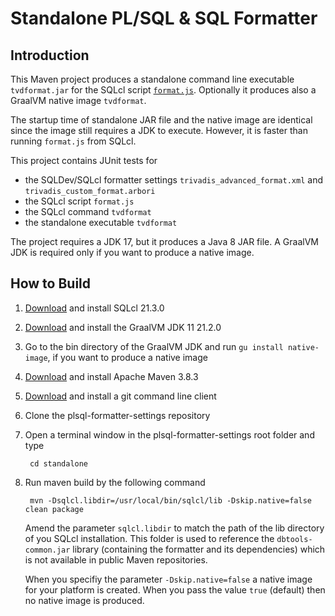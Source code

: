 # Standalone PL/SQL & SQL Formatter

## Introduction

This Maven project produces a standalone command line executable `tvdformat.jar` for the SQLcl script [`format.js`](../sqlcl/format.js). Optionally it produces also a GraalVM native image `tvdformat`.

The startup time of standalone JAR file and the native image are identical since the image still requires a JDK to execute. However, it is faster than running `format.js` from SQLcl.

This project contains JUnit tests for

- the SQLDev/SQLcl formatter settings `trivadis_advanced_format.xml` and `trivadis_custom_format.arbori`
- the SQLcl script `format.js`
- the SQLcl command `tvdformat`
- the standalone executable `tvdformat`

The project requires a JDK 17, but it produces a Java 8 JAR file. A GraalVM JDK is required only if you want to produce a native image.

## How to Build

1. [Download](https://www.oracle.com/tools/downloads/sqlcl-downloads.html) and install SQLcl 21.3.0
2. [Download](https://github.com/graalvm/graalvm-ce-builds/releases) and install the GraalVM JDK 11 21.2.0
3. Go to the bin directory of the GraalVM JDK and run `gu install native-image`, if you want to produce a native image
4. [Download](https://maven.apache.org/download.cgi) and install Apache Maven 3.8.3
5. [Download](https://git-scm.com/downloads) and install a git command line client
6. Clone the plsql-formatter-settings repository
7. Open a terminal window in the plsql-formatter-settings root folder and type

		cd standalone

6. Run maven build by the following command

		mvn -Dsqlcl.libdir=/usr/local/bin/sqlcl/lib -Dskip.native=false clean package

	Amend the parameter `sqlcl.libdir` to match the path of the lib directory of you SQLcl installation. This folder is used to reference the `dbtools-common.jar` library (containing the formatter and its dependencies) which is not available in public Maven repositories. 
	
	When you specifiy the parameter `-Dskip.native=false` a native image for your platform is created. When you pass the value `true` (default) then no native image is produced.
